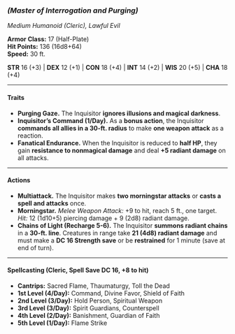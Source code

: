 ### _(Master of Interrogation and Purging)_

_Medium Humanoid (Cleric), Lawful Evil_

**Armor Class:** 17 (Half-Plate)  
**Hit Points:** 136 (16d8+64)  
**Speed:** 30 ft.

**STR** 16 (+3) | **DEX** 12 (+1) | **CON** 18 (+4) | **INT** 14 (+2) | **WIS** 20 (+5) | **CHA** 18 (+4)

---

#### **Traits**
- **Purging Gaze.** The Inquisitor **ignores illusions and magical darkness**.
- **Inquisitor’s Command (1/Day).** As a **bonus action**, the Inquisitor **commands all allies in a 30-ft. radius** to make **one weapon attack** as a reaction.
- **Fanatical Endurance.** When the Inquisitor is reduced to **half HP**, they gain **resistance to nonmagical damage** and deal **+5 radiant damage** on all attacks.

---

#### **Actions**
- **Multiattack.** The Inquisitor makes **two morningstar attacks** or **casts a spell and attacks** once.
- **Morningstar.** _Melee Weapon Attack:_ +9 to hit, reach 5 ft., one target. _Hit:_ 12 (1d10+5) piercing damage + 9 (2d8) radiant damage.
- **Chains of Light (Recharge 5-6).** The Inquisitor **summons radiant chains** in a **30-ft. line**. Creatures in range take **21 (4d8) radiant damage** and must make a **DC 16 Strength save** or be **restrained** for 1 minute (save at end of turn).

---

#### **Spellcasting (Cleric, Spell Save DC 16, +8 to hit)**
- **Cantrips:** Sacred Flame, Thaumaturgy, Toll the Dead
- **1st Level (4/Day):** Command, Divine Favor, Shield of Faith
- **2nd Level (3/Day):** Hold Person, Spiritual Weapon
- **3rd Level (3/Day):** Spirit Guardians, Counterspell
- **4th Level (2/Day):** Banishment, Guardian of Faith
- **5th Level (1/Day):** Flame Strike